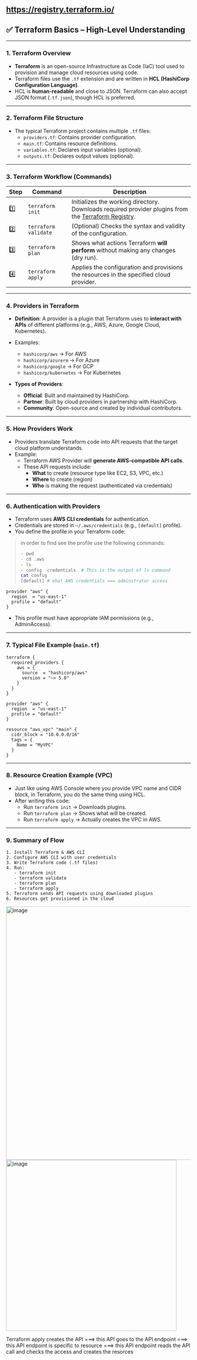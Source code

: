 https://registry.terraform.io/
---

## ✅ Terraform Basics – High-Level Understanding

---

### 1. **Terraform Overview**
- **Terraform** is an open-source Infrastructure as Code (IaC) tool used to provision and manage cloud resources using code.
- Terraform files use the `.tf` extension and are written in **HCL (HashiCorp Configuration Language)**.
- HCL is **human-readable** and close to JSON. Terraform can also accept JSON format (`.tf.json`), though HCL is preferred.

---

### 2. **Terraform File Structure**
- The typical Terraform project contains multiple `.tf` files:
  - `providers.tf`: Contains provider configuration.
  - `main.tf`: Contains resource definitions.
  - `variables.tf`: Declares input variables (optional).
  - `outputs.tf`: Declares output values (optional).

---

### 3. **Terraform Workflow (Commands)**

| Step | Command | Description |
|------|---------|-------------|
| 1️⃣ | `terraform init` | Initializes the working directory. Downloads required provider plugins from the [Terraform Registry](https://registry.terraform.io). |
| 2️⃣ | `terraform validate` | (Optional) Checks the syntax and validity of the configuration. |
| 3️⃣ | `terraform plan` | Shows what actions Terraform **will perform** without making any changes (dry run). |
| 4️⃣ | `terraform apply` | Applies the configuration and provisions the resources in the specified cloud provider. |

---

### 4. **Providers in Terraform**

- **Definition**: A provider is a plugin that Terraform uses to **interact with APIs** of different platforms (e.g., AWS, Azure, Google Cloud, Kubernetes).
- Examples:
  - `hashicorp/aws` → For AWS
  - `hashicorp/azurerm` → For Azure
  - `hashicorp/google` → For GCP
  - `hashicorp/kubernetes` → For Kubernetes

- **Types of Providers**:
  - **Official**: Built and maintained by HashiCorp.
  - **Partner**: Built by cloud providers in partnership with HashiCorp.
  - **Community**: Open-source and created by individual contributors.

---

### 5. **How Providers Work**

- Providers translate Terraform code into API requests that the target cloud platform understands.
- Example:
  - Terraform AWS Provider will **generate AWS-compatible API calls**.
  - These API requests include:
    - **What** to create (resource type like EC2, S3, VPC, etc.)
    - **Where** to create (region)
    - **Who** is making the request (authenticated via credentials)

---

### 6. **Authentication with Providers**
- Terraform uses **AWS CLI credentials** for authentication.
- Credentials are stored in `~/.aws/credentials` (e.g., `[default]` profile).
- You define the profile in your Terraform code:

> in order to find see the profile use the following commands:
> ```bash
> - pwd
> - cd .aws
> - ls
> - config  credentials  # This is the output of ls command
> cat config
> [default] # what AWS credentials === adminstrator access
> ```

```hcl
provider "aws" {
  region  = "us-east-1"
  profile = "default"
}
```

- This profile must have appropriate IAM permissions (e.g., AdminAccess).

---

### 7. **Typical File Example (`main.tf`)**

```hcl
terraform {
  required_providers {
    aws = {
      source  = "hashicorp/aws"
      version = "~> 5.0"
    }
  }
}

provider "aws" {
  region  = "us-east-1"
  profile = "default"
}

resource "aws_vpc" "main" {
  cidr_block = "10.0.0.0/16"
  tags = {
    Name = "MyVPC"
  }
}
```

---

### 8. **Resource Creation Example (VPC)**
- Just like using AWS Console where you provide VPC name and CIDR block, in Terraform, you do the same thing using HCL.
- After writing this code:
  - Run `terraform init` → Downloads plugins.
  - Run `terraform plan` → Shows what will be created.
  - Run `terraform apply` → Actually creates the VPC in AWS.

---

### 9. **Summary of Flow**
```
1. Install Terraform & AWS CLI
2. Configure AWS CLI with user credentials
3. Write Terraform code (.tf files)
4. Run:
   - terraform init
   - terraform validate
   - terraform plan
   - terraform apply
5. Terraform sends API requests using downloaded plugins
6. Resources get provisioned in the cloud
```

<img width="689" alt="image" src="https://github.com/user-attachments/assets/4e169721-c3e1-41fa-a12a-ce01bdfd2bad" />

<img width="465" alt="image" src="https://github.com/user-attachments/assets/fc59fc03-3e5f-424b-a4de-24f54a77ee64" />

Terraform apply creates the API ===> this API goes to the API endpoint ===> this API endpoint is specific to resource ===> this API endpoint reads the API call and checks the access and creates the resorces 

